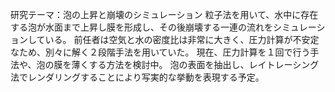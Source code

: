 研究テーマ：泡の上昇と崩壊のシミュレーション
粒子法を用いて、水中に存在する泡が水面まで上昇し膜を形成し、その後崩壊する一連の流れをシミュレーションしている。
前任者は空気と水の密度比は非常に大きく、圧力計算が不安定なため、別々に解く２段階手法を用いていた。
現在、圧力計算を１回で行う手法や、泡の膜を薄くする方法を検討中。
泡の表面を抽出し、レイトレーシング法でレンダリングすることにより写実的な挙動を表現する予定。
